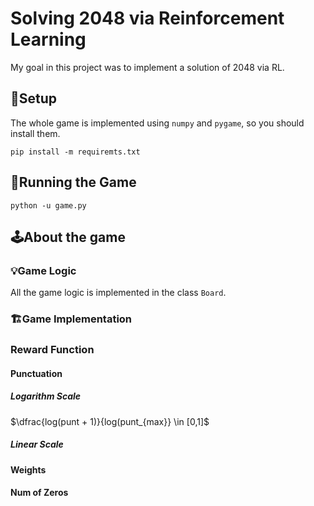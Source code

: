 # Solving 2048 via Reinforcement Learning
My goal in this project was to implement a solution of 2048 via RL.

## 🔧Setup
The whole game is implemented using `numpy` and `pygame`, so you should install them.
```
pip install -m requiremts.txt
```
 
## 🚀Running the Game

```
python -u game.py
```

## 🕹️About the game

### 💡Game Logic
All the game logic is implemented in the class `Board`.

### 🏗️Game Implementation


### Reward Function
#### Punctuation
##### Logarithm Scale
$\dfrac{log(punt + 1)}{log(punt_{max}} \in [0,1]$
##### Linear Scale

#### Weights
#### Num of Zeros
#### 
